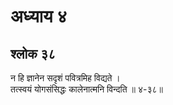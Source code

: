 # अध्याय ४

## श्लोक ३८

न हि ज्ञानेन सदृशं पवित्रमिह विद्यते ।<br>तत्स्वयं योगसंसिद्धः कालेनात्मनि विन्दति ॥ ४-३८॥<br><br>

